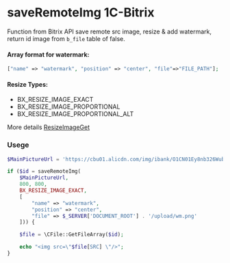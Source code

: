 # saveRemoteImg 1C-Bitrix
Function from Bitrix API save remote src image, resize & add watermark, return id image from `b_file` table of false.

#### Array format for watermark:
```php
["name" => "watermark", "position" => "center", "file"=>"FILE_PATH"];
```

#### Resize Types:

- BX_RESIZE_IMAGE_EXACT
- BX_RESIZE_IMAGE_PROPORTIONAL
- BX_RESIZE_IMAGE_PROPORTIONAL_ALT

More details [ResizeImageGet](https://dev.1c-bitrix.ru/api_help/main/reference/cfile/resizeimageget.php)


### Usege
```php
$MainPictureUrl = 'https://cbu01.alicdn.com/img/ibank/O1CN01Ey8nb326WubqZsCiZ_!!2244787670-0-cib.jpg';

if ($id = saveRemoteImg(
    $MainPictureUrl, 
    800, 800, 
    BX_RESIZE_IMAGE_EXACT,
    [
        "name" => "watermark", 
        "position" => "center", 
        "file" => $_SERVER['DOCUMENT_ROOT'] . '/upload/wm.png'
    ])) {

    $file = \CFile::GetFileArray($id);

    echo "<img src=\"$file[SRC] \"/>";
}	
```


